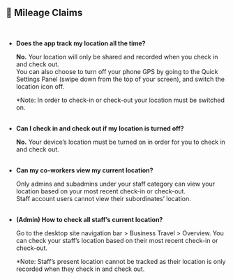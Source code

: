 
## 🔑 Mileage Claims
<aside>
    
<br> <!-- Adding one line space -->

- **Does the app track my location all the time?**<br>

  **No.** Your location will only be shared and recorded when you check in and check out.<br>
  You can also choose to turn off your phone GPS by going to the Quick Settings Panel (swipe down from the top of your screen), and switch the location icon off.<br>

  *Note: In order to check-in or check-out your location must be switched on.<br><br>
  
- **Can I check in and check out if my location is turned off?**<br>

  **No.** Your device’s location must be turned on in order for you to check in and check out.<br><br>

- **Can my co-workers view my current location?**<br>

  Only admins and subadmins under your staff category can view your location based on your most recent check-in or check-out.<br>
  Staff account users cannot view their subordinates’ location.<br><br>

- **(Admin) How to check all staff’s current location?**<br>

  Go to the desktop site navigation bar > Business Travel > Overview. You can check your staff’s location based on their most recent check-in or check-out.<br>

  *Note: Staff’s present location cannot be tracked as their location is only recorded when they check in and check out.<br><br>

</aside>
